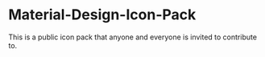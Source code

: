 # Material-Design-Icon-Pack
This is a public icon pack that anyone and everyone is invited to contribute to.
